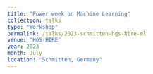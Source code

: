 ```yaml
---
title: "Power week on Machine Learning"
collection: talks
type: "Workshop"
permalink: /talks/2023-schmitten-hgs-hire-ml
venue: "HGS-HIRE"
year: 2023
month: July
location: "Schmitten, Germany"
---
```


